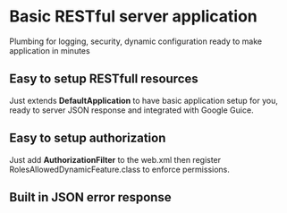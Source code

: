 # Basic RESTful server application
Plumbing for logging, security, dynamic configuration ready to make application in minutes

## Easy to setup RESTfull resources
Just extends **DefaultApplication** to have basic application setup for you, ready to server JSON response and integrated with Google Guice.

## Easy to setup authorization
Just add **AuthorizationFilter** to the web.xml then register RolesAllowedDynamicFeature.class to enforce permissions.

## Built in JSON error response



